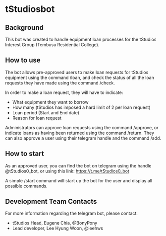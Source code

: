 # tStudiosbot

## Background

This bot was created to handle equipment loan processes for the tStudios Interest Group (Tembusu Residential College).

## How to use

The bot allows pre-approved users to make loan requests for tStudios equipment using the command /loan, and check the status of all the loan requests they have made using the command /check.

In order to make a loan request, they will have to indicate:

- What equipment they want to borrow
- How many (tStudios has imposed a hard limit of 2 per loan request)
- Loan period (Start and End date)
- Reason for loan request

Administrators can approve loan requests using the command /approve, or indicate loans as having been returned using the command /return. They can also approve a user using their telegram handle and the command /add.

## How to start

As an approved user, you can find the bot on telegram using the handle @tStudios0_bot, or using this link: https://t.me/tStudios0_bot

A simple /start command will start up the bot for the user and display all possible commands.

## Development Team Contacts

For more information regarding the telegram bot, please contact:

- tStudios Head, Eugene Chia, @BonyPony
- Lead developer, Lee Hyung Woon, @leehws
